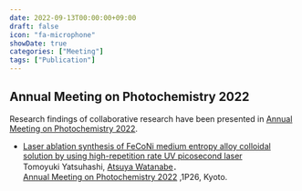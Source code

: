 ```yaml
---
date: 2022-09-13T00:00:00+09:00
draft: false
icon: "fa-microphone"
showDate: true
categories: ["Meeting"]
tags: ["Publication"]
---
```


## Annual Meeting on Photochemistry 2022

Research findings of collaborative research have been presented in [Annual Meeting on Photochemistry 2022](https://photochemistry.jp/2022/english.html).

* [Laser ablation synthesis of FeCoNi medium entropy alloy colloidal solution by using high-repetition rate UV picosecond laser](https://confit.atlas.jp/guide/event/photochemistry2022/subject/1P26/advanced)  
Tomoyuki Yatsuhashi, <u>Atsuya Watanabe</u>．  
[Annual Meeting on Photochemistry 2022](https://photochemistry.jp/2022/) ,1P26, Kyoto.

<div class="iframely-embed"><div class="iframely-responsive" style="height: 140px; padding-bottom: 0;"><a href="https://confit.atlas.jp/guide/event/photochemistry2022/subject/1P26/detail" data-iframely-url="//iframely.net/TKY82hr"></a></div></div><script async src="//iframely.net/embed.js"></script>